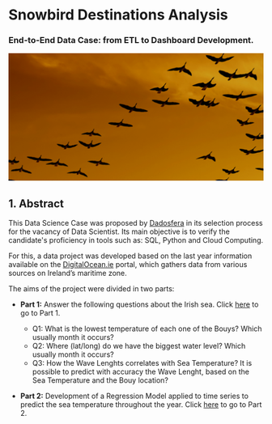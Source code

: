 # Snowbird Destinations Analysis

### End-to-End Data Case: from ETL to Dashboard Development.

<img src="0_images/github_cover.png" width="1000">

## 1. Abstract

This Data Science Case was proposed by [Dadosfera](https://dadosfera.ai/) in its selection process for the vacancy of Data Scientist. Its main objective is to verify the candidate's proficiency in tools such as: SQL, Python and Cloud Computing.

For this, a data project was developed based on the last year information available on the [DigitalOcean.ie](https://www.digitalocean.ie/Home/About) portal, which gathers data from various sources on Ireland’s maritime zone.

The aims of the project were divided in two parts:

 * **Part 1:** Answer the following questions about the Irish sea. Click [here](https://github.com/vitorhmf/irish-sea#45-exploratory-data-analysis) to go to Part 1.
     - Q1: What is the lowest temperature of each one of the Bouys? Which usually month it occurs?
     - Q2: Where (lat/long) do we have the biggest water level? Which usually month it occurs?
     - Q3: How the Wave Lenghts correlates with Sea Temperature? It is possible to predict with accuracy the Wave Lenght, based on the Sea Temperature and the Bouy location?
     
 * **Part 2:** Development of a Regression Model applied to time series to predict the sea temperature throughout the year. Click [here](https://github.com/vitorhmf/irish-sea#6-machine-learning-modeling) to go to Part 2.
